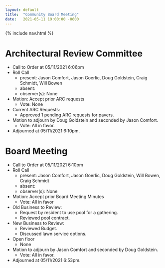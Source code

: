 ```yaml
---
layout: default
title:  "Community Board Meeting"
date:   2021-05-11 19:00:00 -0600
---
```


{% include nav.html %}

# Architectural Review Committee

- Call to Order at 05/11/2021 6:06pm
- Roll Call
    - present: Jason Comfort, Jason Goerlic, Doug Goldstein, Craig Schmidt, Will Bowen
    - absent:
    - observer(s): None
- Motion: Accept prior ARC requests
  - Vote: None
- Current ARC Requests:
  - Approved 1 pending ARC requests for pavers.
- Motion to adjourn by Doug Goldstein and seconded by Jason Comfort.
  - Vote: All in favor.
- Adjourned at 05/11/2021 6:10pm.

# Board Meeting

- Call to Order at 05/11/2021 6:10pm
- Roll Call
    - present: Jason Comfort, Jason Goerlic, Doug Goldstein, Will Bowen, Craig Schmidt
    - absent:
    - observer(s): None
- Motion: Accept prior Board Meeting Minutes
  - Vote: All in favor
- Old Business to Review:
  - Request by resident to use pool for a gathering.
  - Reviewed pool contract.
- New Business to Review:
  - Reviewed Budget.
  - Discussed lawn service options.
- Open floor
  - None
- Motion to adjourn by Jason Comfort and seconded by Doug Goldstein.
  - Vote: All in favor.
- Adjourned at 05/11/2021 6:53pm.
